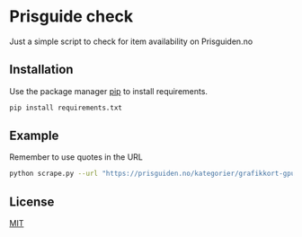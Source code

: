 # Prisguide check

Just a simple script to check for item availability on Prisguiden.no 

## Installation

Use the package manager [pip](https://pip.pypa.io/en/stable/) to install requirements.

```bash
pip install requirements.txt
```
## Example

Remember to use quotes in the URL

```bash
python scrape.py --url "https://prisguiden.no/kategorier/grafikkort-gpu?f[1432][]=Nvidia%20GeForce%20RTX%2030xx&n=99"
```

## License
[MIT](https://choosealicense.com/licenses/mit/)